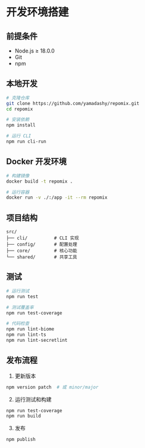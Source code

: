 # 开发环境搭建

## 前提条件

- Node.js ≥ 18.0.0
- Git
- npm

## 本地开发

```bash
# 克隆仓库
git clone https://github.com/yamadashy/repomix.git
cd repomix

# 安装依赖
npm install

# 运行 CLI
npm run cli-run
```

## Docker 开发环境

```bash
# 构建镜像
docker build -t repomix .

# 运行容器
docker run -v ./:/app -it --rm repomix
```

## 项目结构

```
src/
├── cli/          # CLI 实现
├── config/       # 配置处理
├── core/         # 核心功能
└── shared/       # 共享工具
```

## 测试

```bash
# 运行测试
npm run test

# 测试覆盖率
npm run test-coverage

# 代码检查
npm run lint-biome
npm run lint-ts
npm run lint-secretlint
```

## 发布流程

1. 更新版本
```bash
npm version patch  # 或 minor/major
```

2. 运行测试和构建
```bash
npm run test-coverage
npm run build
```

3. 发布
```bash
npm publish
```
